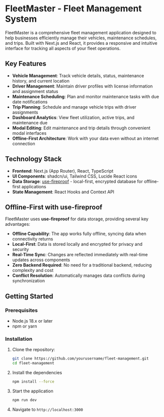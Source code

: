 # FleetMaster - Fleet Management System

FleetMaster is a comprehensive fleet management application designed to help businesses efficiently manage their vehicles, maintenance schedules, and trips. Built with Next.js and React, it provides a responsive and intuitive interface for tracking all aspects of your fleet operations.

## Key Features

- **Vehicle Management**: Track vehicle details, status, maintenance history, and current location
- **Driver Management**: Maintain driver profiles with license information and assignment status
- **Maintenance Scheduling**: Plan and monitor maintenance tasks with due date notifications
- **Trip Planning**: Schedule and manage vehicle trips with driver assignments
- **Dashboard Analytics**: View fleet utilization, active trips, and maintenance due
- **Modal Editing**: Edit maintenance and trip details through convenient modal interfaces
- **Offline-First Architecture**: Work with your data even without an internet connection

## Technology Stack

- **Frontend**: Next.js (App Router), React, TypeScript
- **UI Components**: shadcn/ui, Tailwind CSS, Lucide React icons
- **Data Storage**: [use-fireproof](https://use-fireproof.com/) - local-first, encrypted database for offline-first applications
- **State Management**: React Hooks and Context API

## Offline-First with use-fireproof

FleetMaster uses **use-fireproof** for data storage, providing several key advantages:

- **Offline Capability**: The app works fully offline, syncing data when connectivity returns
- **Local-First**: Data is stored locally and encrypted for privacy and security
- **Real-Time Sync**: Changes are reflected immediately with real-time updates across components
- **Zero Backend Required**: No need for a traditional backend, reducing complexity and cost
- **Conflict Resolution**: Automatically manages data conflicts during synchronization

## Getting Started

### Prerequisites

- Node.js 18.x or later
- npm or yarn

### Installation

1. Clone the repository:
   ```bash
   git clone https://github.com/yourusername/fleet-management.git
   cd fleet-management
   ```
2. Install the dependencies
   ```bash
   npm install --force
   ```
3. Start the application

   ```bash
   npm run dev
   ```

4. Navigate to `http://localhost:3000`
